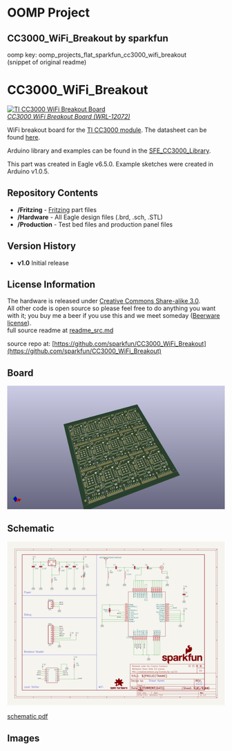 # OOMP Project  
## CC3000_WiFi_Breakout  by sparkfun  
  
oomp key: oomp_projects_flat_sparkfun_cc3000_wifi_breakout  
(snippet of original readme)  
  
CC3000_WiFi_Breakout  
====================  
  
[![TI CC3000 WiFi Breakout Board](https://cdn.sparkfun.com/assets/parts/8/6/8/5/12072-01.jpg)    
*CC3000 WiFi Breakout Board (WRL-12072)*](https://www.sparkfun.com/products/12072)  
  
WiFi breakout board for the [TI CC3000 module](http://www.ti.com/product/cc3000). The datasheet can be found [here](http://www.ti.com/lit/ds/symlink/cc3000.pdf).  
  
Arduino library and examples can be found in the [SFE_CC3000_Library](https://github.com/sparkfun/SFE_CC3000_Library).  
  
This part was created in Eagle v6.5.0. Example sketches were created in Arduino v1.0.5.  
  
Repository Contents  
-------------------  
  
* **/Fritzing** - [Fritzing](http://fritzing.org/) part files  
* **/Hardware** - All Eagle design files (.brd, .sch, .STL)  
* **/Production** - Test bed files and production panel files  
  
Version History  
---------------  
* **v1.0** Initial release  
  
License Information  
-------------------  
The hardware is released under [Creative Commons Share-alike 3.0](http://creativecommons.org/licenses/by-sa/3.0/).    
All other code is open source so please feel free to do anything you want with it; you buy me a beer if you use this and we meet someday ([Beerware license](http://en.wikipedia.org/wiki/Beerware)).  
  full source readme at [readme_src.md](readme_src.md)  
  
source repo at: [https://github.com/sparkfun/CC3000_WiFi_Breakout](https://github.com/sparkfun/CC3000_WiFi_Breakout)  
## Board  
  
[![working_3d.png](working_3d_600.png)](working_3d.png)  
## Schematic  
  
[![working_schematic.png](working_schematic_600.png)](working_schematic.png)  
  
[schematic pdf](working_schematic.pdf)  
## Images  
